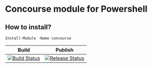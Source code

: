 # Concourse module for Powershell

## How to install?

````
Install-Module -Name concourse
````



| Build  |  Publish |
|---|---|
| [![Build Status](https://dev.azure.com/powershell-modules/Concourse/_apis/build/status/haidouks.concourse-powershell-module?branchName=master)](https://dev.azure.com/powershell-modules/Concourse/_build/latest?definitionId=3&branchName=master)  | [![Release Status](https://vsrm.dev.azure.com/powershell-modules/_apis/public/Release/badge/48e1e487-95a2-46c8-82ef-9d7709a68195/1/1)](https://vsrm.dev.azure.com/powershell-modules/_apis/public/Release/badge/48e1e487-95a2-46c8-82ef-9d7709a68195/1/1)|

